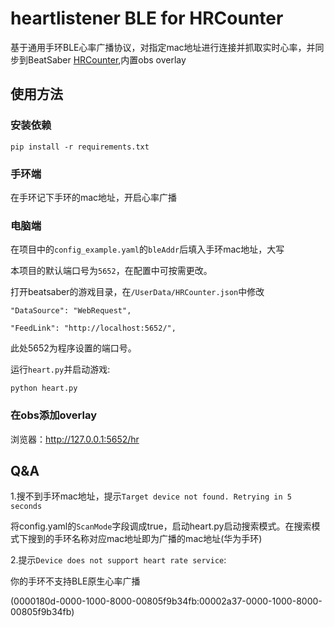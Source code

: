 # heartlistener BLE for HRCounter

基于通用手环BLE心率广播协议，对指定mac地址进行连接并抓取实时心率，并同步到BeatSaber [HRCounter](https://github.com/qe201020335/HRCounter),内置obs overlay

## 使用方法

### 安装依赖

```
pip install -r requirements.txt
```

### 手环端

在手环记下手环的mac地址，开启心率广播

### 电脑端

在项目中的`config_example.yaml`的`bleAddr`后填入手环mac地址，大写

本项目的默认端口号为`5652`，在配置中可按需更改。

打开beatsaber的游戏目录，在`/UserData/HRCounter.json`中修改
```
"DataSource": "WebRequest",

"FeedLink": "http://localhost:5652/",
```

此处5652为程序设置的端口号。

运行`heart.py`并启动游戏:

```
python heart.py
```
### 在obs添加overlay

浏览器：http://127.0.0.1:5652/hr


## Q&A

1.搜不到手环mac地址，提示`Target device not found. Retrying in 5 seconds`

将config.yaml的`ScanMode`字段调成true，启动heart.py启动搜索模式。在搜索模式下搜到的手环名称对应mac地址即为广播的mac地址(华为手环)

2.提示`Device does not support heart rate service`:

你的手环不支持BLE原生心率广播

(0000180d-0000-1000-8000-00805f9b34fb:00002a37-0000-1000-8000-00805f9b34fb)
